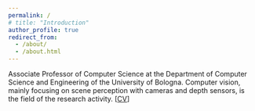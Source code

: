 ```yaml
---
permalink: /
# title: "Introduction"
author_profile: true
redirect_from: 
  - /about/
  - /about.html
---
```


Associate Professor of Computer Science at the Department of Computer Science and Engineering of the University of Bologna. Computer vision, mainly focusing on scene perception with cameras and depth sensors, is the field of the research activity. [[CV](/files/CV_ENG.pdf)]
